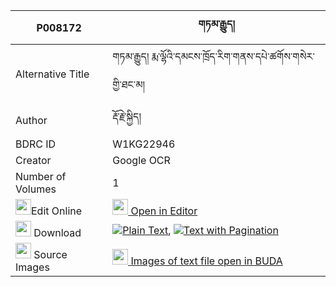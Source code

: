 |P008172|གཏམ་རྒྱུད། 
| --- | --- 
|Alternative Title |གཏམ་རྒྱུད། རྨ་ལྷོའི་དམངས་ཁྲོད་རིག་གནས་དཔེ་ཚགོས་གསེར་གྱི་ཐང་མ།
|Author| རྡོ་རྗེ་སྐྱིད།
|BDRC ID | W1KG22946
|Creator | Google OCR
|Number of Volumes| 1
|<img width="25" src="https://img.icons8.com/color/25/000000/edit-property.png">Edit Online| [<img width="25" src="https://avatars.githubusercontent.com/u/45091458?s=200&v=4"> Open in Editor](http://editor.openpecha.org/P008172)
|<img width="25" src="https://img.icons8.com/fluent/48/000000/download-2.png"/>  Download | [![](https://img.icons8.com/color/20/000000/txt.png)Plain Text](https://github.com/Openpecha/P008172/releases/download/v1/tamgyu_plain_P008172.zip), [![](https://img.icons8.com/color/20/000000/txt.png)Text with Pagination](https://github.com/Openpecha/P008172/releases/download/v1/tamgyu_pages_P008172.zip)
|<img width="25" src="https://img.icons8.com/plasticine/100/000000/pictures-folder.png"/>  Source Images | [<img width="25" src="https://library.bdrc.io/icons/BUDA-small.svg"> Images of text file open in BUDA](https://library.bdrc.io/show/bdr:W1KG22946)